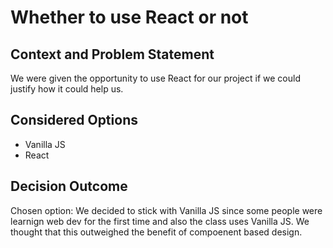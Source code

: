 # Whether to use React or not

## Context and Problem Statement

We were given the opportunity to use React for our project if we could justify how it could help us.

## Considered Options

* Vanilla JS
* React

## Decision Outcome

Chosen option: We decided to stick with Vanilla JS since some people were learnign web dev for the first time and also the class uses Vanilla JS. We thought that this outweighed the benefit of compoenent based design. 
